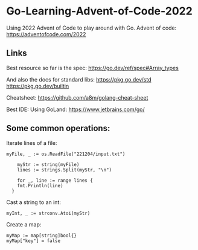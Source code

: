 # Go-Learning-Advent-of-Code-2022

Using 2022 Advent of Code to play around with Go. Advent of code: https://adventofcode.com/2022

## Links
Best resource so far is the spec: https://go.dev/ref/spec#Array_types

And also the docs for standard libs:
https://pkg.go.dev/std
https://pkg.go.dev/builtin

Cheatsheet:
https://github.com/a8m/golang-cheat-sheet

Best IDE: Using GoLand: https://www.jetbrains.com/go/

## Some common operations:

Iterate lines of a file:
```
myFile, _ := os.ReadFile("221204/input.txt")

	myStr := string(myFile)
	lines := strings.Split(myStr, "\n")
	
	for _, line := range lines {
    fmt.Println(line)
  }
 ```
 
 Cast a string to an int:
 ```
 myInt, _ := strconv.Atoi(myStr)
 ```
 
 Create a map:
 ```
 myMap := map[string]bool{}
 myMap["key"] = false
 ```
